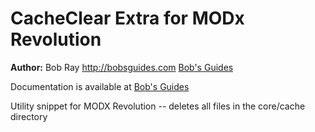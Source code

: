 CacheClear Extra for MODx Revolution
=======================================


**Author:** Bob Ray <http://bobsguides.com> [Bob's Guides](http://bobsguides.com)

Documentation is available at [Bob's Guides](http://bobsguides.com/cache-clear-tutorial.html)

Utility snippet for MODX Revolution -- deletes all files in the core/cache directory
